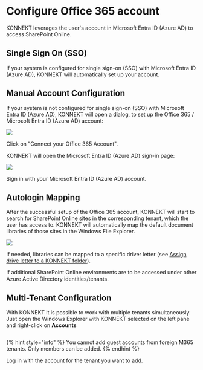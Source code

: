 # Configure Office 365 account

KONNEKT leverages the user's account in Microsoft Entra ID (Azure AD) to access SharePoint Online.

## Single Sign On (SSO)

If your system is configured for single sign-on (SSO) with Microsoft Entra ID (Azure AD), KONNEKT will automatically set up your account.

## Manual Account Configuration

If your system is not configured for single sign-on (SSO) with Microsoft Entra ID (Azure AD), KONNEKT will open a dialog, to set up the Office 365 / Microsoft Entra ID (Azure AD) account:

![](<../../.gitbook/assets/2022-08-02 15\_21\_56-Window.png>)

Click on "Connect your Office 365 Account".

KONNEKT will open the Microsoft Entra ID (Azure AD) sign-in page:

![](<../../.gitbook/assets/2022-08-02 15\_22\_32-Window.png>)

Sign in with your Microsoft Entra ID (Azure AD) account.

## Autologin Mapping

After the successful setup of the Office 365 account, KONNEKT will start to search for SharePoint Online sites in the corresponding tenant, which the user has access to. KONNEKT will automatically map the default document libraries of those sites in the Windows File Explorer.

![](<../../.gitbook/assets/2022-08-02 15\_24\_34-Window.png>)

If needed, libraries can be mapped to a specific driver letter (see [Assign drive letter to a KONNEKT folder](../configuration/mappings/assign-drive-letters.md)).

If additional SharePoint Online environments are to be accessed under other Azure Active Directory identities/tenants.

## Multi-Tenant Configuration

With KONNEKT it is possible to work with multiple tenants simultaneously. Just open the Windows Explorer with KONNEKT selected on the left pane and right-click on **Accounts**

<figure><img src="../../.gitbook/assets/aadaccount.png" alt=""><figcaption></figcaption></figure>

{% hint style="info" %}
You cannot add guest accounts from foreign M365 tenants. Only members can be added.
{% endhint %}

Log in with the account for the tenant you want to add.
